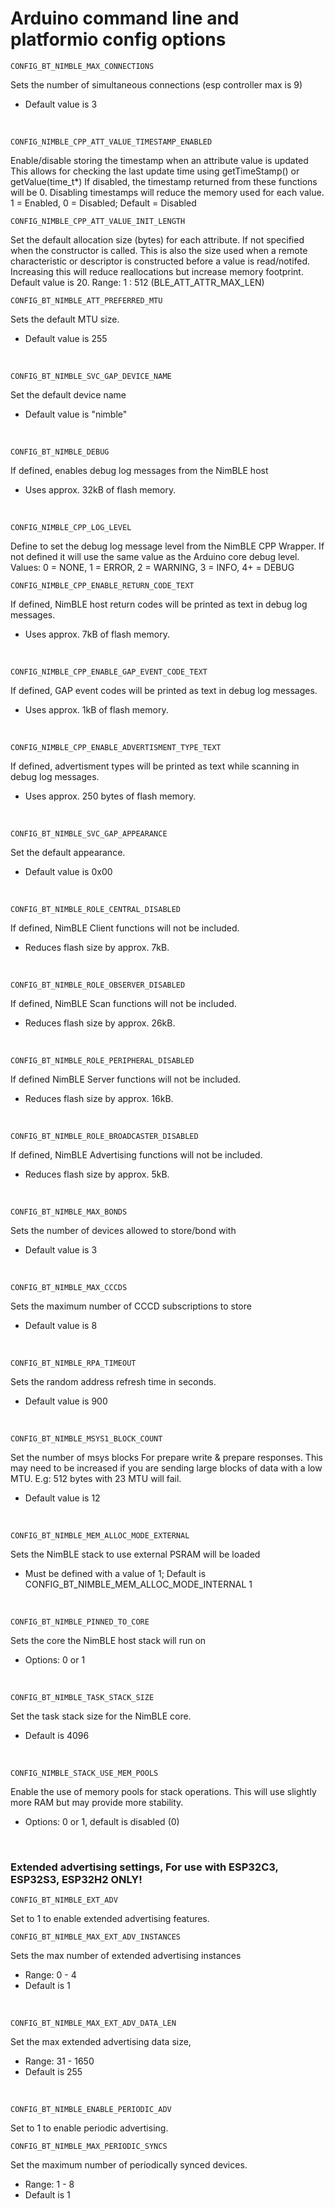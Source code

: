 # Arduino command line and platformio config options

`CONFIG_BT_NIMBLE_MAX_CONNECTIONS`

Sets the number of simultaneous connections (esp controller max is 9)
- Default value is 3
<br/>

`CONFIG_NIMBLE_CPP_ATT_VALUE_TIMESTAMP_ENABLED`

Enable/disable storing the timestamp when an attribute value is updated
This allows for checking the last update time using getTimeStamp() or getValue(time_t*)
If disabled, the timestamp returned from these functions will be 0.
Disabling timestamps will reduce the memory used for each value.
1 = Enabled, 0 = Disabled; Default = Disabled
<br/>

`CONFIG_NIMBLE_CPP_ATT_VALUE_INIT_LENGTH`

Set the default allocation size (bytes) for each attribute.
If not specified when the constructor is called. This is also the size used when a remote
characteristic or descriptor is constructed before a value is read/notifed.
Increasing this will reduce reallocations but increase memory footprint.
Default value is 20. Range: 1 : 512 (BLE_ATT_ATTR_MAX_LEN)
 <br/>

`CONFIG_BT_NIMBLE_ATT_PREFERRED_MTU`

Sets the default MTU size.
- Default value is 255
<br/>

`CONFIG_BT_NIMBLE_SVC_GAP_DEVICE_NAME`

Set the default device name
- Default value is "nimble"
<br/>

`CONFIG_BT_NIMBLE_DEBUG`

If defined, enables debug log messages from the NimBLE host
- Uses approx. 32kB of flash memory.
<br/>

`CONFIG_NIMBLE_CPP_LOG_LEVEL`

Define to set the debug log message level from the NimBLE CPP Wrapper.
If not defined it will use the same value as the Arduino core debug level.
Values: 0 = NONE, 1 = ERROR, 2 = WARNING, 3 = INFO, 4+ = DEBUG
<br/>

`CONFIG_NIMBLE_CPP_ENABLE_RETURN_CODE_TEXT`

If defined, NimBLE host return codes will be printed as text in debug log messages.
- Uses approx. 7kB of flash memory.
<br/>

`CONFIG_NIMBLE_CPP_ENABLE_GAP_EVENT_CODE_TEXT`

If defined, GAP event codes will be printed as text in debug log messages.
- Uses approx. 1kB of flash memory.
<br/>

`CONFIG_NIMBLE_CPP_ENABLE_ADVERTISMENT_TYPE_TEXT`

If defined, advertisment types will be printed as text while scanning in debug log messages.
- Uses approx. 250 bytes of flash memory.
<br/>

`CONFIG_BT_NIMBLE_SVC_GAP_APPEARANCE`

Set the default appearance.
- Default value is 0x00
<br/>

`CONFIG_BT_NIMBLE_ROLE_CENTRAL_DISABLED`

If defined, NimBLE Client functions will not be included.
- Reduces flash size by approx. 7kB.
<br/>

`CONFIG_BT_NIMBLE_ROLE_OBSERVER_DISABLED`

If defined, NimBLE Scan functions will not be included.
- Reduces flash size by approx. 26kB.
<br/>

`CONFIG_BT_NIMBLE_ROLE_PERIPHERAL_DISABLED`

If defined NimBLE Server functions will not be included.
- Reduces flash size by approx. 16kB.
<br/>

`CONFIG_BT_NIMBLE_ROLE_BROADCASTER_DISABLED`

If defined, NimBLE Advertising functions will not be included.
- Reduces flash size by approx. 5kB.
<br/>

`CONFIG_BT_NIMBLE_MAX_BONDS`

Sets the number of devices allowed to store/bond with
- Default value is 3
<br/>

`CONFIG_BT_NIMBLE_MAX_CCCDS`

Sets the maximum number of CCCD subscriptions to store
- Default value is 8
<br/>

`CONFIG_BT_NIMBLE_RPA_TIMEOUT`

Sets the random address refresh time in seconds.
- Default value is 900
<br/>

`CONFIG_BT_NIMBLE_MSYS1_BLOCK_COUNT`

Set the number of msys blocks For prepare write & prepare responses. This may need to be increased if
you are sending large blocks of data with a low MTU. E.g: 512 bytes with 23 MTU will fail.
- Default value is 12
<br/>

`CONFIG_BT_NIMBLE_MEM_ALLOC_MODE_EXTERNAL`

Sets the NimBLE stack to use external PSRAM will be loaded
- Must be defined with a value of 1; Default is CONFIG_BT_NIMBLE_MEM_ALLOC_MODE_INTERNAL 1
<br/>

`CONFIG_BT_NIMBLE_PINNED_TO_CORE`

Sets the core the NimBLE host stack will run on
- Options: 0 or 1
<br/>

`CONFIG_BT_NIMBLE_TASK_STACK_SIZE`

Set the task stack size for the NimBLE core.
- Default is 4096
<br/>

`CONFIG_NIMBLE_STACK_USE_MEM_POOLS`

 Enable the use of memory pools for stack operations. This will use slightly more RAM but may provide more stability.

- Options: 0 or 1, default is disabled (0)
<br/>

### Extended advertising settings, For use with ESP32C3, ESP32S3, ESP32H2 ONLY!

`CONFIG_BT_NIMBLE_EXT_ADV`

Set to 1 to enable extended advertising features.
<br/>

`CONFIG_BT_NIMBLE_MAX_EXT_ADV_INSTANCES`

Sets the max number of extended advertising instances
- Range: 0 - 4
- Default is 1
<br/>

`CONFIG_BT_NIMBLE_MAX_EXT_ADV_DATA_LEN`

Set the max extended advertising data size,
- Range: 31 - 1650
- Default is 255
<br/>

`CONFIG_BT_NIMBLE_ENABLE_PERIODIC_ADV`

Set to 1 to enable periodic advertising.
<br/>

`CONFIG_BT_NIMBLE_MAX_PERIODIC_SYNCS`

Set the maximum number of periodically synced devices.
- Range: 1 - 8
- Default is 1
